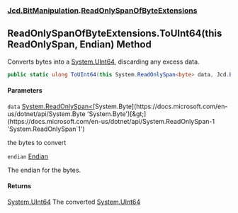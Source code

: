 ### [Jcd.BitManipulation](Jcd.BitManipulation.md 'Jcd.BitManipulation').[ReadOnlySpanOfByteExtensions](Jcd.BitManipulation.ReadOnlySpanOfByteExtensions.md 'Jcd.BitManipulation.ReadOnlySpanOfByteExtensions')

## ReadOnlySpanOfByteExtensions.ToUInt64(this ReadOnlySpan<byte>, Endian) Method

Converts bytes into a [System.UInt64](https://docs.microsoft.com/en-us/dotnet/api/System.UInt64 'System.UInt64'), discarding any excess data.

```csharp
public static ulong ToUInt64(this System.ReadOnlySpan<byte> data, Jcd.BitManipulation.Endian endian=Jcd.BitManipulation.Endian.Little);
```
#### Parameters

<a name='Jcd.BitManipulation.ReadOnlySpanOfByteExtensions.ToUInt64(thisSystem.ReadOnlySpan_byte_,Jcd.BitManipulation.Endian).data'></a>

`data` [System.ReadOnlySpan&lt;](https://docs.microsoft.com/en-us/dotnet/api/System.ReadOnlySpan-1 'System.ReadOnlySpan`1')[System.Byte](https://docs.microsoft.com/en-us/dotnet/api/System.Byte 'System.Byte')[&gt;](https://docs.microsoft.com/en-us/dotnet/api/System.ReadOnlySpan-1 'System.ReadOnlySpan`1')

the bytes to convert

<a name='Jcd.BitManipulation.ReadOnlySpanOfByteExtensions.ToUInt64(thisSystem.ReadOnlySpan_byte_,Jcd.BitManipulation.Endian).endian'></a>

`endian` [Endian](Jcd.BitManipulation.Endian.md 'Jcd.BitManipulation.Endian')

The endian for the bytes.

#### Returns
[System.UInt64](https://docs.microsoft.com/en-us/dotnet/api/System.UInt64 'System.UInt64')
The converted [System.UInt64](https://docs.microsoft.com/en-us/dotnet/api/System.UInt64 'System.UInt64')